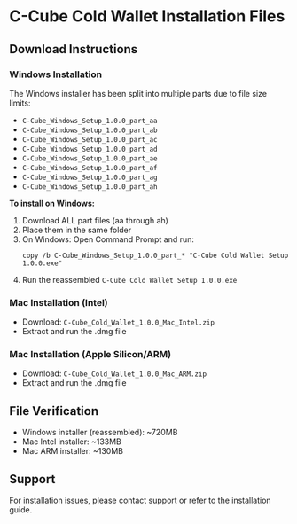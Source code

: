 # C-Cube Cold Wallet Installation Files

## Download Instructions

### Windows Installation
The Windows installer has been split into multiple parts due to file size limits:
- `C-Cube_Windows_Setup_1.0.0_part_aa`
- `C-Cube_Windows_Setup_1.0.0_part_ab` 
- `C-Cube_Windows_Setup_1.0.0_part_ac`
- `C-Cube_Windows_Setup_1.0.0_part_ad`
- `C-Cube_Windows_Setup_1.0.0_part_ae`
- `C-Cube_Windows_Setup_1.0.0_part_af`
- `C-Cube_Windows_Setup_1.0.0_part_ag`
- `C-Cube_Windows_Setup_1.0.0_part_ah`

**To install on Windows:**
1. Download ALL part files (aa through ah)
2. Place them in the same folder
3. On Windows: Open Command Prompt and run:
   ```
   copy /b C-Cube_Windows_Setup_1.0.0_part_* "C-Cube Cold Wallet Setup 1.0.0.exe"
   ```
4. Run the reassembled `C-Cube Cold Wallet Setup 1.0.0.exe`

### Mac Installation (Intel)
- Download: `C-Cube_Cold_Wallet_1.0.0_Mac_Intel.zip`
- Extract and run the .dmg file

### Mac Installation (Apple Silicon/ARM)
- Download: `C-Cube_Cold_Wallet_1.0.0_Mac_ARM.zip`  
- Extract and run the .dmg file

## File Verification
- Windows installer (reassembled): ~720MB
- Mac Intel installer: ~133MB
- Mac ARM installer: ~130MB

## Support
For installation issues, please contact support or refer to the installation guide.